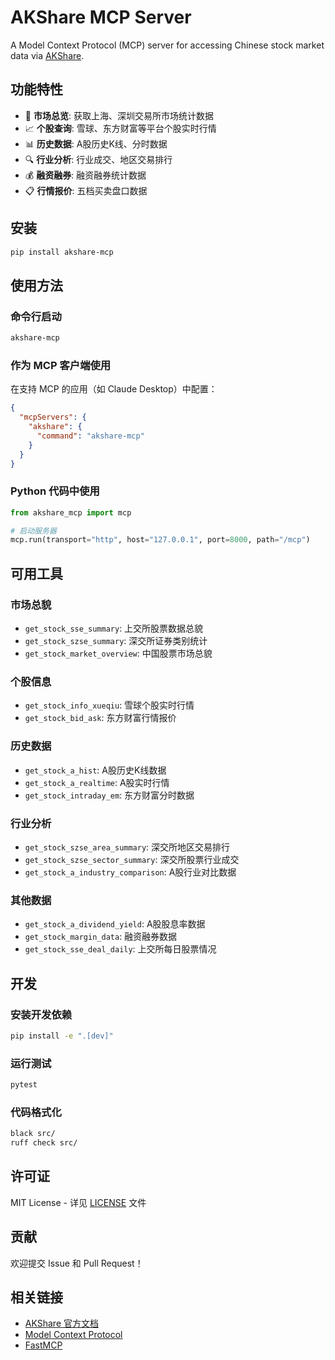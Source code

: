 # AKShare MCP Server

A Model Context Protocol (MCP) server for accessing Chinese stock market data via [AKShare](https://github.com/akfamily/akshare).

## 功能特性

- 🏢 **市场总览**: 获取上海、深圳交易所市场统计数据
- 📈 **个股查询**: 雪球、东方财富等平台个股实时行情
- 📊 **历史数据**: A股历史K线、分时数据
- 🔍 **行业分析**: 行业成交、地区交易排行
- 💰 **融资融券**: 融资融券统计数据
- 📋 **行情报价**: 五档买卖盘口数据

## 安装

```bash
pip install akshare-mcp
```

## 使用方法

### 命令行启动

```bash
akshare-mcp
```

### 作为 MCP 客户端使用

在支持 MCP 的应用（如 Claude Desktop）中配置：

```json
{
  "mcpServers": {
    "akshare": {
      "command": "akshare-mcp"
    }
  }
}
```

### Python 代码中使用

```python
from akshare_mcp import mcp

# 启动服务器
mcp.run(transport="http", host="127.0.0.1", port=8000, path="/mcp")
```

## 可用工具

### 市场总貌
- `get_stock_sse_summary`: 上交所股票数据总貌
- `get_stock_szse_summary`: 深交所证券类别统计
- `get_stock_market_overview`: 中国股票市场总貌

### 个股信息
- `get_stock_info_xueqiu`: 雪球个股实时行情
- `get_stock_bid_ask`: 东方财富行情报价

### 历史数据
- `get_stock_a_hist`: A股历史K线数据
- `get_stock_a_realtime`: A股实时行情
- `get_stock_intraday_em`: 东方财富分时数据

### 行业分析
- `get_stock_szse_area_summary`: 深交所地区交易排行
- `get_stock_szse_sector_summary`: 深交所股票行业成交
- `get_stock_a_industry_comparison`: A股行业对比数据

### 其他数据
- `get_stock_a_dividend_yield`: A股股息率数据
- `get_stock_margin_data`: 融资融券数据
- `get_stock_sse_deal_daily`: 上交所每日股票情况

## 开发

### 安装开发依赖

```bash
pip install -e ".[dev]"
```

### 运行测试

```bash
pytest
```

### 代码格式化

```bash
black src/
ruff check src/
```

## 许可证

MIT License - 详见 [LICENSE](LICENSE) 文件

## 贡献

欢迎提交 Issue 和 Pull Request！

## 相关链接

- [AKShare 官方文档](https://akshare.akfamily.xyz/)
- [Model Context Protocol](https://modelcontextprotocol.io/)
- [FastMCP](https://github.com/jlowin/fastmcp)
